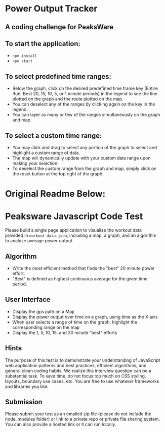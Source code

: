 # Power Output Tracker
## A coding challenge for PeaksWare

## To start the application:
- ```npm install```
- ```npm start```

## To select predefined time ranges:
- Below the graph, click on the desired predefined time frame key (Entire Run, Best 20, 15, 10, 5, or 1 minute periods) in the legend to see the line plotted on the graph and the route plotted on the map.  
- You can deselect any of the ranges by clicking again on the key in the legend.
- You can layer as many or few of the ranges simultaneously on the graph and map.

## To select a custom time range:
- You may click and drag to select any portion of the graph to select and highlight a custom range of data.
- The map will dynamically update with your custom data range upon making your selection.
- To deselect the custom range from the graph and map, simply click on the reset button at the top right of the graph.










# Original Readme Below:

# Peaksware Javascript Code Test

Please build a single page application to visualize the workout data provided in `workout-data.json`, including a map, a graph, and an algorithm to analyze average power output.

## Algorithm
- Write the most efficient method that finds the "best" 20 minute power effort.
- "Best" is defined as highest continuous average for the given time period.

## User Interface
- Display the gps path on a Map
- Display the power output over time on a graph, using time as the X axis
- When user selects a range of time on the graph, highlight the corresponding range on the map
- Display the 1, 5, 10, 15, and 20 minute "best" efforts

## Hints
The purpose of this test is to demonstrate your understanding of JavaScript web application patterns and best practices, efficient algorithms, and general clean coding habits. We realize this interview question can be a substantial task. To save time, do not focus too much on CSS styling, layouts, boundary use cases, etc. You are free to use whatever frameworks and libraries you like.

## Submission
Please submit your test as an emailed zip file (please do not include the node_modules folder) or link to a private repo or private file sharing system. You can also provide a hosted link or it can run locally.
